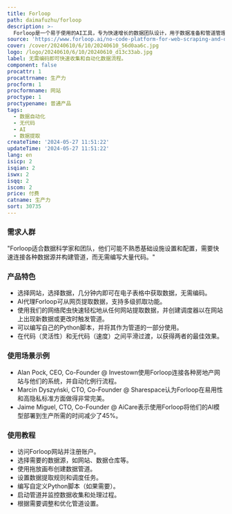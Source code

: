 ```yaml
---
title: Forloop
path: daimafuzhu/forloop
description: >-
  Forloop是一个易于使用的AI工具，专为快速增长的数据团队设计，用于数据准备和管道管理。它支持从各种数据源创建管道，如数据仓库、存储和驱动器。无代码环境允许数据科学家独立于DevOps团队工作，主要针对AI初创公司和拥有机器学习产品的公司。
source: 'https://www.forloop.ai/no-code-platform-for-web-scraping-and-data-automation?'
cover: /cover/20240610/6/10/20240610_56d0aa6c.jpg
logo: /logo/20240610/6/10/20240610_d13c33ab.jpg
label: 无需编码即可快速收集和自动化数据流程。
component: false
procattr: 1
procattrname: 生产力
procform: 1
procformname: 网站
proctype: 1
proctypename: 普通产品
tags:
  - 数据自动化
  - 无代码
  - AI
  - 数据提取
createTime: '2024-05-27 11:51:22'
updateTime: '2024-05-27 11:51:22'
lang: en
isicp: 2
isqian: 2
iswx: 2
isqq: 2
iscom: 2
price: 付费
catname: 生产力
sort: 30735
---
```




### 需求人群
"Forloop适合数据科学家和团队，他们可能不熟悉基础设施设置和配置，需要快速连接各种数据源并构建管道，而无需编写大量代码。"

### 产品特色
* 选择网站，选择数据，几分钟内即可在电子表格中获取数据，无需编码。
* AI代理Forloop可从网页提取数据，支持多级抓取功能。
* 使用我们的网络爬虫快速轻松地从任何网站提取数据，并创建调度器以在网站上出现新数据或更改时触发管道。
* 可以编写自己的Python脚本，并将其作为管道的一部分使用。
* 在代码（灵活性）和无代码（速度）之间平滑过渡，以获得两者的最佳效果。

### 使用场景示例
* Alan Pock, CEO, Co-Founder @ Investown使用Forloop连接各种房地产网站与他们的系统，并自动化例行流程。
* Marcin Dyszyński, CTO, Co-Founder @ Sharespace认为Forloop在易用性和高隐私标准方面做得非常完美。
* Jaime Miguel, CTO, Co-Founder @ AiCare表示使用Forloop将他们的AI模型部署到生产所需的时间减少了45%。

### 使用教程
* 访问Forloop网站并注册账户。
* 选择需要的数据源，如网站、数据仓库等。
* 使用拖放画布创建数据管道。
* 设置数据提取规则和调度任务。
* 编写自定义Python脚本（如果需要）。
* 启动管道并监控数据收集和处理过程。
* 根据需要调整和优化管道设置。

  
